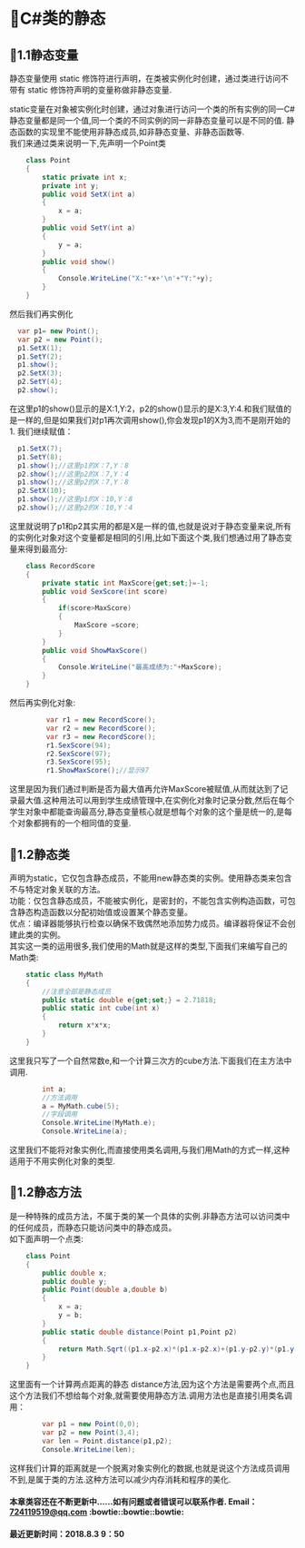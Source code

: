 # :file_folder:C#类的静态
## :blue_book:1.1静态变量
静态变量使用 static 修饰符进行声明，在类被实例化时创建，通过类进行访问不带有 static 修饰符声明的变量称做非静态变量.<br>

static变量在对象被实例化时创建，通过对象进行访问一个类的所有实例的同一C#静态变量都是同一个值,同一个类的不同实例的同一非静态变量可以是不同的值.
静态函数的实现里不能使用非静态成员,如非静态变量、非静态函数等.<br>
我们来通过类来说明一下,先声明一个Point类<br>

```C#
    class Point
    {
        static private int x;
        private int y;
        public void SetX(int a)
        {
            x = a;
        }
        public void SetY(int a)
        {
            y = a;
        }
        public void show()
        {
            Console.WriteLine("X:"+x+'\n'+"Y:"+y);
        }
    }
```
然后我们再实例化

```C#
  var p1= new Point();
  var p2 = new Point();
  p1.SetX(1);
  p1.SetY(2);
  p1.show();
  p2.SetX(3);
  p2.SetY(4);
  p2.show();
```
在这里p1的show()显示的是X:1,Y:2，p2的show()显示的是X:3,Y:4.和我们赋值的是一样的,但是如果我们对p1再次调用show(),你会发现p1的X为3,而不是刚开始的1.
我们继续赋值：
```C#
  p1.SetX(7);
  p1.SetY(8);
  p1.show();//这里p1的X：7,Y：8
  p2.show();//这里p2的X：7,Y：4
  p1.show();//这里p2的X：7,Y：8
  p2.SetX(10);
  p1.show();//这里p1的X：10,Y：8
  p2.show();//这里p2的X：10,Y：4  
```
这里就说明了p1和p2其实用的都是X是一样的值,也就是说对于静态变量来说,所有的实例化对象对这个变量都是相同的引用,比如下面这个类,我们想通过用了静态变量来得到最高分:<br>
```C#
    class RecordScore
    {
        private static int MaxScore{get;set;}=-1;
        public void SexScore(int score)
        {
            if(score>MaxScore)
            {
                MaxScore =score;
            }
        }
        public void ShowMaxScore()
        {
            Console.WriteLine("最高成绩为:"+MaxScore);
        }
    }
```

然后再实例化对象:
```C#
         var r1 = new RecordScore();
         var r2 = new RecordScore();
         var r3 = new RecordScore();
         r1.SexScore(94);
         r2.SexScore(97);
         r3.SexScore(95);
         r1.ShowMaxScore();//显示97
```
这里是因为我们通过判断是否为最大值再允许MaxScore被赋值,从而就达到了记录最大值.这种用法可以用到学生成绩管理中,在实例化对象时记录分数,然后在每个学生对象中都能查询最高分,静态变量核心就是想每个对象的这个量是统一的,是每个对象都拥有的一个相同值的变量.
## :blue_book:1.2静态类
声明为static，它仅包含静态成员，不能用new静态类的实例。使用静态类来包含不与特定对象关联的方法。<br>
功能：仅包含静态成员，不能被实例化，是密封的，不能包含实例构造函数，可包含静态构造函数以分配初始值或设置某个静态变量。<br>
优点：编译器能够执行检查以确保不致偶然地添加势力成员。编译器将保证不会创建此类的实例。<br>
其实这一类的运用很多,我们使用的Math就是这样的类型,下面我们来编写自己的Math类:
```C#
    static class MyMath
    {
        //注意全部是静态成员
        public static double e{get;set;} = 2.71818;
        public static int cube(int x)
        {
            return x*x*x;
        }
    }
```
这里我只写了一个自然常数e,和一个计算三次方的cube方法.下面我们在主方法中调用.
```C#
        int a;
        //方法调用
        a = MyMath.cube(5);
        //字段调用
        Console.WriteLine(MyMath.e);
        Console.WriteLine(a);
```
这里我们不能将对象实例化,而直接使用类名调用,与我们用Math的方式一样,这种适用于不用实例化对象的类型.
## :blue_book:1.2静态方法
是一种特殊的成员方法，不属于类的某一个具体的实例.非静态方法可以访问类中的任何成员，而静态只能访问类中的静态成员。<br>
如下面声明一个点类:
```C#
    class Point
    {
        public double x;
        public double y;
        public Point(double a,double b)
        {
            x = a;
            y = b;
        }
        public static double distance(Point p1,Point p2)
        {
            return Math.Sqrt((p1.x-p2.x)*(p1.x-p2.x)+(p1.y-p2.y)*(p1.y-p2.y));
        }
    }
```
这里面有一个计算两点距离的静态 distance方法,因为这个方法是需要两个点,而且这个方法我们不想给每个对象,就需要使用静态方法.调用方法也是直接引用类名调用：
```C#
        var p1 = new Point(0,0);
        var p2 = new Point(3,4);
        var len = Point.distance(p1,p2);
        Console.WriteLine(len);
```
这样我们计算的距离就是一个脱离对象实例化的数据,也就是说这个方法成员调用不到,是属于类的方法.这种方法可以减少内存消耗和程序的美化.
#### 本章类容还在不断更新中......如有问题或者错误可以联系作者.  Email：724119519@qq.com :bowtie::bowtie::bowtie: ####
#### 最近更新时间：2018.8.3 9：50 ####
